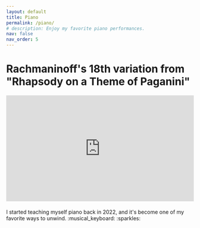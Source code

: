 ```yaml
---
layout: default
title: Piano
permalink: /piano/
# description: Enjoy my favorite piano performances.
nav: false
nav_order: 5
---
```


# Rachmaninoff's 18th variation from "Rhapsody on a Theme of Paganini"
<div class="video-container">
    <iframe class="video-embed" src="https://www.youtube.com/embed/GTyMjKYR1nU" frameborder="0" allow="accelerometer; autoplay; clipboard-write; encrypted-media; gyroscope; picture-in-picture" allowfullscreen></iframe>
</div>



<div class="caption">
I started teaching myself piano back in 2022, and it's become one of my favorite ways to unwind. :musical_keyboard: :sparkles:
</div>

<style>
.video-container {
    display: flex;
    justify-content: center;
    align-items: center;
    margin: 20px 0;
}

.video-embed {
    width: 100%;
    max-width: 800px; /* Adjust as needed for your layout */
    aspect-ratio: 16 / 9; /* Ensures the 16:9 aspect ratio */
    border: none; /* No border for a natural look */
}

</style>